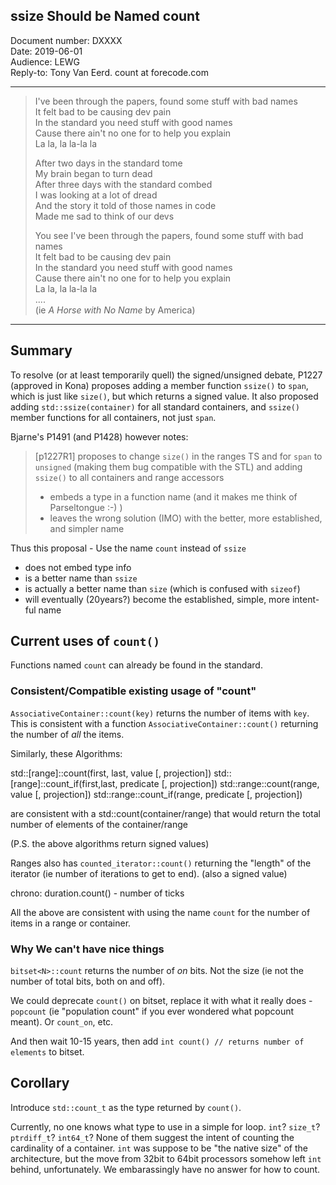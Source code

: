 ## ssize Should be Named count

Document number: DXXXX  
Date: 2019-06-01  
Audience: LEWG  
Reply-to: Tony Van Eerd. count at forecode.com

---

> I've been through the papers, found some stuff with bad names  
> It felt bad to be causing dev pain  
> In the standard you need stuff with good names  
> Cause there ain't no one for to help you explain  
> La la, la la-la la  
>   
> After two days in the standard tome  
> My brain began to turn dead  
> After three days with the standard combed  
> I was looking at a lot of dread  
> And the story it told of those names in code  
> Made me sad to think of our devs  
>   
> You see I've been through the papers, found some stuff with bad names  
> It felt bad to be causing dev pain  
> In the standard you need stuff with good names  
> Cause there ain't no one for to help you explain  
> La la, la la-la la  
> ....  
> (ie _A Horse with No Name_ by America)

---

Summary
-------

To resolve (or at least temporarily quell) the signed/unsigned debate, P1227 (approved in Kona) proposes adding a member function `ssize()` to `span`,
which is just like `size()`, but which returns a signed value.  It also proposed adding `std::ssize(container)` for all standard containers,
and `ssize()` member functions for all containers, not just `span`.

Bjarne's P1491 (and P1428) however notes:

> [p1227R1] proposes to change `size()` in the ranges TS and for `span` to `unsigned` (making them bug compatible with the STL)
> and adding `ssize()` to all containers and range accessors
>  * embeds a type in a function name (and it makes me think of Parseltongue :-) )
>  * leaves the wrong solution (IMO) with the better, more established, and simpler name

Thus this proposal - Use the name `count` instead of `ssize`
 * does not embed type info
 * is a better name than `ssize`
 * is actually a better name than `size` (which is confused with `sizeof`)
 * will eventually (20years?) become the established, simple, more intent-ful name
 

Current uses of `count()`
------------------------

Functions named `count` can already be found in the standard.

### Consistent/Compatible existing usage of "count"

`AssociativeContainer::count(key)` returns the number of items with `key`.  This is consistent with a function `AssociativeContainer::count()` returning the number of _all_ the items.

Similarly, these Algorithms:

std::[range]::count(first, last, value [, projection])
std::[range]::count_if(first,last, predicate [, projection])
std::range::count(range, value [, projection])
std::range::count_if(range, predicate [, projection])

are consistent with a std::count(container/range) that would return the total number of elements of the container/range

(P.S. the above algorithms return signed values)

Ranges also has `counted_iterator::count()` returning the "length" of the iterator (ie number of iterations to get to end). (also a signed value)

chrono: duration.count() - number of ticks

All the above are consistent with using the name `count` for the number of items in a range or container.


### Why We can't have nice things

`bitset<N>::count` returns the number of *on* bits.  Not the size (ie not the number of total bits, both on and off).

We could deprecate `count()` on bitset, replace it with what it really does - `popcount` (ie "population count" if you ever wondered what popcount meant). Or `count_on`, etc.

And then wait 10-15 years, then add `int count() // returns number of elements` to bitset.



Corollary
---------

Introduce `std::count_t` as the type returned by `count()`.

Currently, no one knows what type to use in a simple for loop.  `int`? `size_t`? `ptrdiff_t`? `int64_t`?  None of them suggest the intent of counting the cardinality of a container.  `int` was suppose to be "the native size" of the architecture, but the move from 32bit to 64bit processors somehow left `int` behind, unfortunately. We embarassingly have no answer for how to count.
